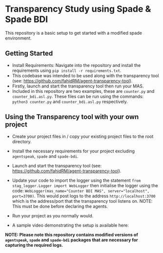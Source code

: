 # Transparency Study using Spade & Spade BDI

This repository is a basic setup to get started with a modified spade environment.


## Getting Started

- Install Requirements: Navigate into the repository and install the requirements using `pip install -r requirements.txt`.
- This codebase was intended to be used along with the transparency tool (see: https://github.com/fahidRM/agent-transparency-tool).
- Firstly, launch and start the transparency tool then run your MAS.
- Included in this repository are two examples, these are `counter.py` and `counter_bdi.asl.py`. These files can be run using the commands: `python3 counter.py` and `counter_bdi.asl.py` respectively.


## Using the Transparency tool with your own project

- Create your project files in / copy your existing project files to the root directory.
- Install the necessary requirements for your project excluding `agentspeak`, `spade` and `spade-bdi`.
- Launch and start the transparency tool (see: https://github.com/fahidRM/agent-transparency-tool).
- Update your code to import the logger using the statement `from stag_logger.Logger import WebLogger` then initialise the logger using the code: `WebLogger(mas_name="Counter BDI MAS", server="localhost", port=3700)`. This would post logs to the address `http://localhost:3700` which is the address/port that the transparency tool listens on. NOTE: This must be done before declaring the agents.
- Run your project as you normally would.

- A sample video demonstrating the setup is available here: 




__NOTE: Please note this repository contains modified versions of `agentspeak`, `spade` and `spade-bdi` packages that are necessary for capturing the required logs.__


